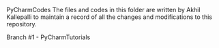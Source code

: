 PyCharmCodes
The files and codes in this folder are written by Akhil Kallepalli to maintain a record of all the changes and modifications to this repository. 

Branch #1 - PyCharmTutorials
